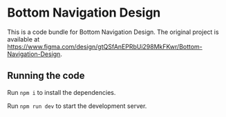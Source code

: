 
  # Bottom Navigation Design

  This is a code bundle for Bottom Navigation Design. The original project is available at https://www.figma.com/design/gtQSfAnEPRbUi298MkFKwr/Bottom-Navigation-Design.

  ## Running the code

  Run `npm i` to install the dependencies.

  Run `npm run dev` to start the development server.
  